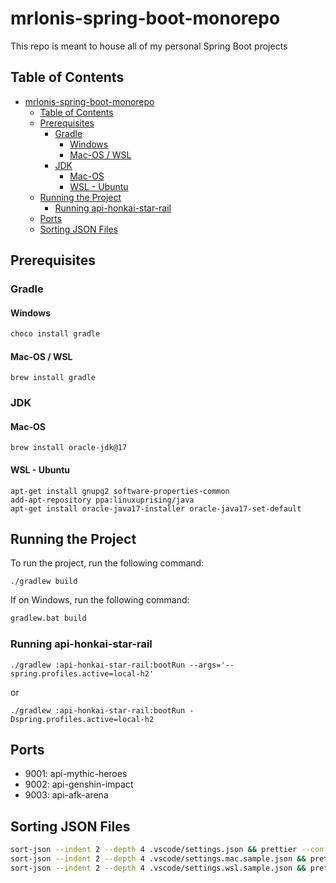 # mrlonis-spring-boot-monorepo

This repo is meant to house all of my personal Spring Boot projects

## Table of Contents

- [mrlonis-spring-boot-monorepo](#mrlonis-spring-boot-monorepo)
  - [Table of Contents](#table-of-contents)
  - [Prerequisites](#prerequisites)
    - [Gradle](#gradle)
      - [Windows](#windows)
      - [Mac-OS / WSL](#mac-os--wsl)
    - [JDK](#jdk)
      - [Mac-OS](#mac-os)
      - [WSL - Ubuntu](#wsl---ubuntu)
  - [Running the Project](#running-the-project)
    - [Running api-honkai-star-rail](#running-api-honkai-star-rail)
  - [Ports](#ports)
  - [Sorting JSON Files](#sorting-json-files)

## Prerequisites

### Gradle

#### Windows

```cmd
choco install gradle
```

#### Mac-OS / WSL

```shell
brew install gradle
```

### JDK

#### Mac-OS

```shell
brew install oracle-jdk@17
```

#### WSL - Ubuntu

```shell
apt-get install gnupg2 software-properties-common
add-apt-repository ppa:linuxuprising/java
apt-get install oracle-java17-installer oracle-java17-set-default
```

## Running the Project

To run the project, run the following command:

```shell
./gradlew build
```

If on Windows, run the following command:

```cmd
gradlew.bat build
```

### Running api-honkai-star-rail

```shell
./gradlew :api-honkai-star-rail:bootRun --args='--spring.profiles.active=local-h2'
```

or

```shell
./gradlew :api-honkai-star-rail:bootRun -Dspring.profiles.active=local-h2
```

## Ports

- 9001: api-mythic-heroes
- 9002: api-genshin-impact
- 9003: api-afk-arena

## Sorting JSON Files

```bash
sort-json --indent 2 --depth 4 .vscode/settings.json && prettier --config .prettierrc --write .vscode/settings.json
sort-json --indent 2 --depth 4 .vscode/settings.mac.sample.json && prettier --config .prettierrc --write .vscode/settings.mac.sample.json
sort-json --indent 2 --depth 4 .vscode/settings.wsl.sample.json && prettier --config .prettierrc --write .vscode/settings.wsl.sample.json
```
